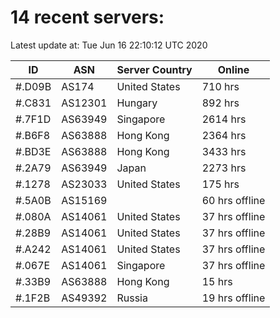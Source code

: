 # 14 recent servers:

Latest update at: Tue Jun 16 22:10:12 UTC 2020

| ID | ASN | Server Country | Online |
| -- | --- | -------------- | ------ |
| #.D09B | AS174 | United States | 710 hrs |
| #.C831 | AS12301 | Hungary | 892 hrs |
| #.7F1D | AS63949 | Singapore | 2614 hrs |
| #.B6F8 | AS63888 | Hong Kong | 2364 hrs |
| #.BD3E | AS63888 | Hong Kong | 3433 hrs |
| #.2A79 | AS63949 | Japan | 2273 hrs |
| #.1278 | AS23033 | United States | 175 hrs |
| #.5A0B | AS15169 |  | 60 hrs offline |
| #.080A | AS14061 | United States | 37 hrs offline |
| #.28B9 | AS14061 | United States | 37 hrs offline |
| #.A242 | AS14061 | United States | 37 hrs offline |
| #.067E | AS14061 | Singapore | 37 hrs offline |
| #.33B9 | AS63888 | Hong Kong | 15 hrs |
| #.1F2B | AS49392 | Russia | 19 hrs offline |

